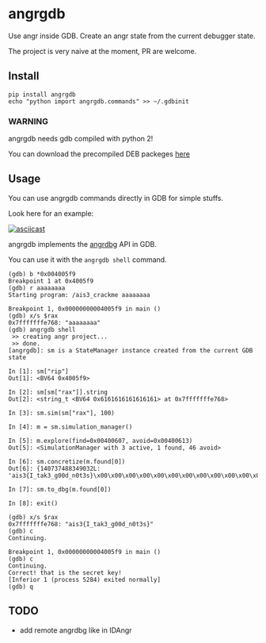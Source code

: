 # angrgdb

Use angr inside GDB. Create an angr state from the current debugger state.

The project is very naive at the moment, PR are welcome.

## Install

```
pip install angrgdb
echo "python import angrgdb.commands" >> ~/.gdbinit
```

### WARNING

angrgdb needs gdb compiled with python 2!

You can download the precompiled DEB packeges [here](https://github.com/andreafioraldi/gdb-py2-builds)

## Usage

You can use angrgdb commands directly in GDB for simple stuffs.

Look here for an example:

[![asciicast](https://asciinema.org/a/6KOKIBESiG68iPdesXQTjYJvR.png)](https://asciinema.org/a/6KOKIBESiG68iPdesXQTjYJvR)

angrgdb implements the [angrdbg](https://github.com/andreafioraldi/angrdbg) API in GDB.

You can use it with the `angrgdb shell` command.

```
(gdb) b *0x004005f9
Breakpoint 1 at 0x4005f9
(gdb) r aaaaaaaa
Starting program: /ais3_crackme aaaaaaaa

Breakpoint 1, 0x00000000004005f9 in main ()
(gdb) x/s $rax
0x7fffffffe768:	"aaaaaaaa"
(gdb) angrgdb shell
 >> creating angr project...
 >> done.
[angrgdb]: sm is a StateManager instance created from the current GDB state

In [1]: sm["rip"]
Out[1]: <BV64 0x4005f9>

In [2]: sm[sm["rax"]].string
Out[2]: <string_t <BV64 0x6161616161616161> at 0x7fffffffe768>

In [3]: sm.sim(sm["rax"], 100)

In [4]: m = sm.simulation_manager()

In [5]: m.explore(find=0x00400607, avoid=0x00400613)
Out[5]: <SimulationManager with 3 active, 1 found, 46 avoid>

In [6]: sm.concretize(m.found[0])
Out[6]: {140737488349032L: 'ais3{I_tak3_g00d_n0t3s}\x00\x00\x00\x00\x00\x00\x00\x00\x00\x00\x00\x00\x00\x00\x00\x00\x00\x00\x00\x00\x00\x00\x00\x00\x00\x00\x00\x00\x00\x00\x00\x00\x00\x00\x00\x00\x00\x00\x00\x00\x00\x00\x00\x00\x00\x00\x00\x00\x00\x00\x00\x00\x00\x00\x00\x00\x00\x00\x00\x00\x00\x00\x00\x00\x00\x00\x00\x00\x00\x00\x00\x00\x00\x00\x00\x00\x00'}

In [7]: sm.to_dbg(m.found[0])

In [8]: exit()

(gdb) x/s $rax
0x7fffffffe768:	"ais3{I_tak3_g00d_n0t3s}"
(gdb) c
Continuing.

Breakpoint 1, 0x00000000004005f9 in main ()
(gdb) c
Continuing.
Correct! that is the secret key!
[Inferior 1 (process 5284) exited normally]
(gdb) q
```

## TODO

+ add remote angrdbg like in IDAngr

